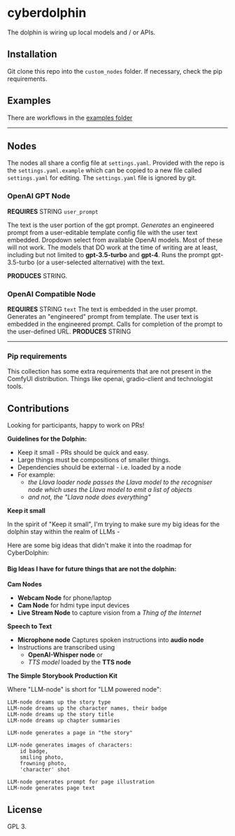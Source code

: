 # cyberdolphin
The dolphin is wiring up local models and / or APIs.

## Installation
Git clone this repo into the `custom_nodes` folder. If necessary, check the pip requirements.

## Examples
There are workflows in the [examples folder](./examples)

---
## Nodes

The nodes all share a config file at `settings.yaml`. Provided with the repo is the
`settings.yaml.example` which can be copied to a new file called `settings.yaml`
for editing. The `settings.yaml` file is ignored by git.

### OpenAI GPT Node
**REQUIRES** STRING  `user_prompt`

The text is the user portion of the gpt prompt.
_Generates_ an engineered prompt
from a user-editable template config file with the user text embedded.
Dropdown select from available OpenAI models. Most of these will not work.
The models that DO work at the time of writing are at least, including but not limited to
**gpt-3.5-turbo** and **gpt-4**.
Runs the prompt gpt-3.5-turbo (or a user-selected alternative) with the text.

**PRODUCES** STRING.

### OpenAI Compatible Node
**REQUIRES** STRING `text`
The text is embedded in the user prompt.
Generates an "engineered" prompt from template.
The user text is embedded in the engineered prompt.
Calls for completion of the prompt to the user-defined URL.
**PRODUCES** STRING

---

### Pip requirements
This collection has some extra requirements that are not present in the ComfyUI distribution.
Things like openai, gradio-client and technologist tools.


## Contributions

Looking for participants, happy to work on PRs!

**Guidelines for the Dolphin:** 
* Keep it small - PRs should be quick and easy.
* Large things must be compositions of smaller things.
* Dependencies should be external - i.e. loaded by a node
* For example:
  * _the Llava loader node passes the Llava model to the recogniser node which uses the Llava model to emit a list of objects_
  * _and not, the "Llava node does everything"_

**Keep it small**

In the spirit of "Keep it small", I'm trying to make sure my big ideas for the dolphin 
stay within the realm of LLMs - 

Here are some big ideas that didn't make it into the roadmap for CyberDolphin:

#### Big Ideas I have for future things that are not the dolphin:

**Cam Nodes**
*    **Webcam Node** for phone/laptop
*    **Cam Node** for hdmi type input devices
*    **Live Stream Node** to capture vision from a _Thing of the Internet_

**Speech to Text**

* **Microphone node** Captures spoken instructions into **audio node**
* Instructions are transcribed using
  * **OpenAI-Whisper node** or
  * _TTS model_ loaded by the **TTS node**


**The Simple Storybook Production Kit**

Where "LLM-node" is short for "LLM powered node":
```text
LLM-node dreams up the story type
LLM-node dreams up the character names, their badge
LLM-node dreams up the story title
LLM-node dreams up chapter summaries

LLM-node generates a page in "the story"

LLM-node generates images of characters:
    id badge,
    smiling photo,
    frowning photo,
    'character' shot

LLM-node generates prompt for page illustration
LLM-node generates page text
```


## License

GPL 3.